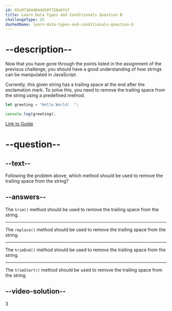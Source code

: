 ```yaml
---
id: 65e97164484dd50f720e6fe7
title: Learn Data Types and Conditionals Question B
challengeType: 15
dashedName: learn-data-types-and-conditionals-question-b
---
```

# --description--

Now that you have gone through the points listed in the assignment of the previous challenge, you should have a good understanding of how strings can be manipulated in JavaScript.

Currently, this given string has a trailing space at the end after the exclamation mark. To solve this, you need to remove the trailing space from the string using a predefined method.

```javascript
let greeting = "Hello World!  ";

console.log(greeting);
```

<a href="https://www.freecodecamp.org/news/javascript-string-handbook" target="_blank"> Link to Guide </a>

# --question--

## --text--

Following the problem above, which method should be used to remove the trailing space from the string?

## --answers--

The `trim()` method should be used to remove the trailing space from the string.

---

The `replace()` method should be used to remove the trailing space from the string.

---

The `trimEnd()` method should be used to remove the trailing space from the string.

---

The `trimStart()` method should be used to remove the trailing space from the string.

## --video-solution--

3
